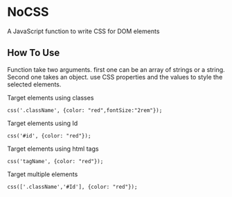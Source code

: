 # NoCSS
A JavaScript function to write CSS for DOM elements


## How To Use

Function take two arguments. first one can be an array of strings or a string. Second one takes an object. use CSS properties and the values to style the selected elements.

 Target elements using classes 
 

    css('.className', {color: "red",fontSize:"2rem"});

  Target elements using Id

    css('#id', {color: "red"});

  Target elements using html tags
  

    css('tagName', {color: "red"});

Target multiple elements 

    css(['.className','#Id'], {color: "red"});


 
   
